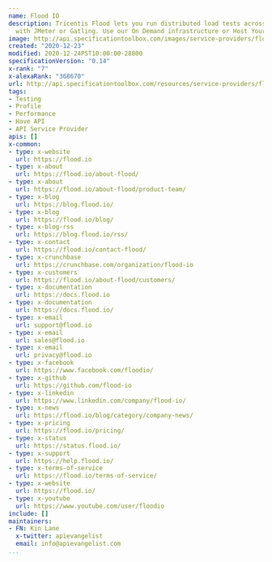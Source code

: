 ```yaml
---
name: Flood IO
description: Tricentis Flood lets you run distributed load tests across the globe
  with JMeter or Gatling. Use our On Demand infrastructure or Host Your Own cloud.
image: http://api.specificationtoolbox.com/images/service-providers/flood-io.jpg
created: "2020-12-23"
modified: 2020-12-24PST10:00:00-28800
specificationVersion: "0.14"
x-rank: "7"
x-alexaRank: "368670"
url: http://api.specificationtoolbox.com/resources/service-providers/flood-io/
tags:
- Testing
- Profile
- Performance
- Have API
- API Service Provider
apis: []
x-common:
- type: x-website
  url: https://flood.io
- type: x-about
  url: https://flood.io/about-flood/
- type: x-about
  url: https://flood.io/about-flood/product-team/
- type: x-blog
  url: https://blog.flood.io/
- type: x-blog
  url: https://flood.io/blog/
- type: x-blog-rss
  url: https://blog.flood.io/rss/
- type: x-contact
  url: https://flood.io/contact-flood/
- type: x-crunchbase
  url: https://crunchbase.com/organization/flood-io
- type: x-customers
  url: https://flood.io/about-flood/customers/
- type: x-documentation
  url: https://docs.flood.io
- type: x-documentation
  url: https://docs.flood.io/
- type: x-email
  url: support@flood.io
- type: x-email
  url: sales@flood.io
- type: x-email
  url: privacy@flood.io
- type: x-facebook
  url: https://www.facebook.com/floodio/
- type: x-github
  url: https://github.com/flood-io
- type: x-linkedin
  url: https://www.linkedin.com/company/flood-io/
- type: x-news
  url: https://flood.io/blog/category/company-news/
- type: x-pricing
  url: https://flood.io/pricing/
- type: x-status
  url: https://status.flood.io/
- type: x-support
  url: https://help.flood.io/
- type: x-terms-of-service
  url: https://flood.io/terms-of-service/
- type: x-website
  url: https://flood.io/
- type: x-youtube
  url: https://www.youtube.com/user/floodio
include: []
maintainers:
- FN: Kin Lane
  x-twitter: apievangelist
  email: info@apievangelist.com
...
```

